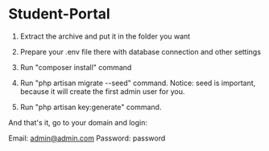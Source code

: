 # Student-Portal
1. Extract the archive and put it in the folder you want

2. Prepare your .env file there with database connection and other settings

3. Run "composer install" command

4. Run "php artisan migrate --seed" command. Notice: seed is important, because it will create the first admin user for you.

5. Run "php artisan key:generate" command.

And that's it, go to your domain and login:

Email: admin@admin.com
Password: password
